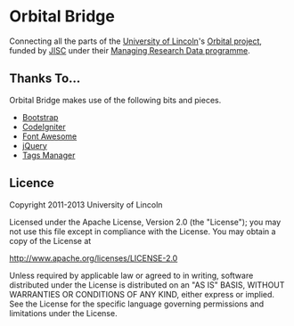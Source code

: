 # Orbital Bridge

Connecting all the parts of the [University of Lincoln](http://lincoln.ac.uk)'s [Orbital project](http://orbital.blogs.lincoln.ac.uk), funded by [JISC](http://www.jisc.ac.uk/) under their [Managing Research Data programme](http://www.jisc.ac.uk/whatwedo/programmes/di_researchmanagement/managingresearchdata.aspx).

## Thanks To...

Orbital Bridge makes use of the following bits and pieces.

* [Bootstrap](http://twitter.github.com/bootstrap/)
* [CodeIgniter](http://ellislab.com/codeigniter)
* [Font Awesome](http://fortawesome.github.com/Font-Awesome/)
* [jQuery](http://jquery.com/)
* [Tags Manager](https://github.com/max-favilli/tagmanager)

## Licence

Copyright 2011-2013 University of Lincoln

Licensed under the Apache License, Version 2.0 (the "License");
you may not use this file except in compliance with the License.
You may obtain a copy of the License at

   http://www.apache.org/licenses/LICENSE-2.0

Unless required by applicable law or agreed to in writing, software
distributed under the License is distributed on an "AS IS" BASIS,
WITHOUT WARRANTIES OR CONDITIONS OF ANY KIND, either express or implied.
See the License for the specific language governing permissions and
limitations under the License.